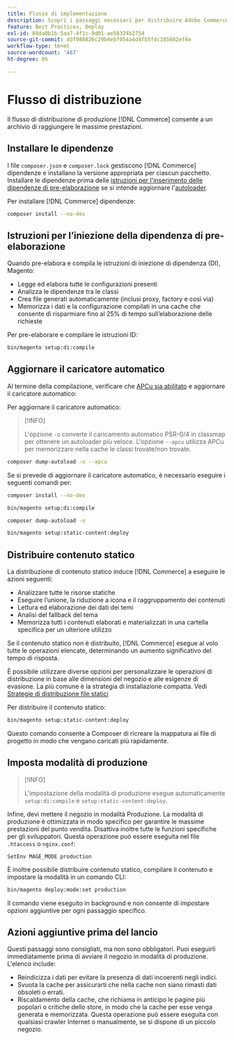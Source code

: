 ```yaml
---
title: Flusso di implementazione
description: Scopri i passaggi necessari per distribuire Adobe Commerce in un ambiente di produzione.
feature: Best Practices, Deploy
exl-id: 88da0b1b-5aa7-4f1c-9d01-ae58324b2754
source-git-commit: ddf988826c29b4ebf054a4d4fb5f4c285662ef4e
workflow-type: tm+mt
source-wordcount: '467'
ht-degree: 0%

---
```


# Flusso di distribuzione

Il flusso di distribuzione di produzione [!DNL Commerce] consente a un archivio di raggiungere le massime prestazioni.

## Installare le dipendenze

I file `composer.json` e `composer.lock` gestiscono [!DNL Commerce] dipendenze e installano la versione appropriata per ciascun pacchetto. Installare le dipendenze prima delle [istruzioni per l&#39;inserimento delle dipendenze di pre-elaborazione](#preprocess-dependency-injection-instructions) se si intende aggiornare l&#39;[autoloader](#update-the-autoloader).

Per installare [!DNL Commerce] dipendenze:

```bash
composer install --no-dev
```

## Istruzioni per l’iniezione della dipendenza di pre-elaborazione

Quando pre-elabora e compila le istruzioni di iniezione di dipendenza (DI), Magento:

* Legge ed elabora tutte le configurazioni presenti
* Analizza le dipendenze tra le classi
* Crea file generati automaticamente (inclusi proxy, factory e così via)
* Memorizza i dati e la configurazione compilati in una cache che consente di risparmiare fino al 25% di tempo sull’elaborazione delle richieste

Per pre-elaborare e compilare le istruzioni ID:

```bash
bin/magento setup:di:compile
```

## Aggiornare il caricatore automatico

Al termine della compilazione, verificare che [APCu sia abilitato](../performance/software.md#php-settings) e aggiornare il caricatore automatico:

Per aggiornare il caricatore automatico:

>[!INFO]
>
>L&#39;opzione `-o` converte il caricamento automatico PSR-0/4 in classmap per ottenere un autoloader più veloce. L&#39;opzione `--apcu` utilizza APCu per memorizzare nella cache le classi trovate/non trovate.

```bash
composer dump-autoload -o --apcu
```

Se si prevede di aggiornare il caricatore automatico, è necessario eseguire i seguenti comandi per:

```bash
composer install --no-dev
```

```bash
bin/magento setup:di:compile
```

```bash
composer dump-autoload -o
```

```bash
bin/magento setup:static-content:deploy
```

## Distribuire contenuto statico

La distribuzione di contenuto statico induce [!DNL Commerce] a eseguire le azioni seguenti:

* Analizzare tutte le risorse statiche
* Eseguire l’unione, la riduzione a icona e il raggruppamento dei contenuti
* Lettura ed elaborazione dei dati dei temi
* Analisi del fallback del tema
* Memorizza tutti i contenuti elaborati e materializzati in una cartella specifica per un ulteriore utilizzo

Se il contenuto statico non è distribuito, [!DNL Commerce] esegue al volo tutte le operazioni elencate, determinando un aumento significativo del tempo di risposta.

È possibile utilizzare diverse opzioni per personalizzare le operazioni di distribuzione in base alle dimensioni del negozio e alle esigenze di evasione. La più comune è la strategia di installazione compatta. Vedi [Strategie di distribuzione file statici](../configuration/cli/static-view-file-strategy.md)

Per distribuire il contenuto statico:

```bash
bin/magento setup:static-content:deploy
```

Questo comando consente a Composer di ricreare la mappatura ai file di progetto in modo che vengano caricati più rapidamente.

## Imposta modalità di produzione

>[!INFO]
>
>L&#39;impostazione della modalità di produzione esegue automaticamente `setup:di:compile` e `setup:static-content:deploy`.

Infine, devi mettere il negozio in modalità Produzione. La modalità di produzione è ottimizzata in modo specifico per garantire le massime prestazioni del punto vendita. Disattiva inoltre tutte le funzioni specifiche per gli sviluppatori. Questa operazione può essere eseguita nel file `.htaccess` o `nginx.conf`:

`SetEnv MAGE_MODE production`

È inoltre possibile distribuire contenuto statico, compilare il contenuto e impostare la modalità in un comando CLI:

```bash
bin/magento deploy:mode:set production
```

Il comando viene eseguito in background e non consente di impostare opzioni aggiuntive per ogni passaggio specifico.

## Azioni aggiuntive prima del lancio

Questi passaggi sono consigliati, ma non sono obbligatori. Puoi eseguirli immediatamente prima di avviare il negozio in modalità di produzione. L&#39;elenco include:

* Reindicizza i dati per evitare la presenza di dati incoerenti negli indici.
* Svuota la cache per assicurarti che nella cache non siano rimasti dati obsoleti o errati.
* Riscaldamento della cache, che richiama in anticipo le pagine più popolari o critiche dello store, in modo che la cache per esse venga generata e memorizzata. Questa operazione può essere eseguita con qualsiasi crawler Internet o manualmente, se si dispone di un piccolo negozio.
